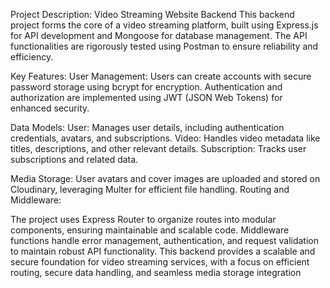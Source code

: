 Project Description: Video Streaming Website Backend
This backend project forms the core of a video streaming platform, built using Express.js for API development and Mongoose for database management. The API functionalities are rigorously tested using Postman to ensure reliability and efficiency.

Key Features:
User Management:
Users can create accounts with secure password storage using bcrypt for encryption.
Authentication and authorization are implemented using JWT (JSON Web Tokens) for enhanced security.

Data Models:
User: Manages user details, including authentication credentials, avatars, and subscriptions.
Video: Handles video metadata like titles, descriptions, and other relevant details.
Subscription: Tracks user subscriptions and related data.

Media Storage:
User avatars and cover images are uploaded and stored on Cloudinary, leveraging Multer for efficient file handling.
Routing and Middleware:

The project uses Express Router to organize routes into modular components, ensuring maintainable and scalable code.
Middleware functions handle error management, authentication, and request validation to maintain robust API functionality.
This backend provides a scalable and secure foundation for video streaming services, with a focus on efficient routing, secure data handling, and seamless media storage integration
